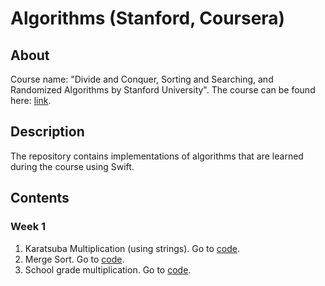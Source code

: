 # Algorithms (Stanford, Coursera)

## About

Course name:
"Divide and Conquer, Sorting and Searching, and Randomized Algorithms by Stanford University".
The course can be found here: [link](https://www.coursera.org/learn/algorithms-divide-conquer).

## Description

The repository contains implementations of algorithms that are learned during the course using Swift.

## Contents

### Week 1
1. Karatsuba Multiplication (using strings). Go to [code][1].
2. Merge Sort. Go to [code][2].
3. School grade multiplication. Go to [code][3].

[1]:
https://github.com/tungfam/DivideAndConquerAlgorithms/blob/master/Week%201%20(Merge%20Sort%2C%20Karatsuba)/KaratsubaMultiplication.playground/Contents.swift
[2]:
https://github.com/tungfam/DivideAndConquerAlgorithms/blob/master/Week%201%20(Merge%20Sort%2C%20Karatsuba)/MergeSortAlgo.playground/Contents.swift
[3]:
https://github.com/tungfam/DivideAndConquerAlgorithms/blob/master/Week%201%20(Merge%20Sort%2C%20Karatsuba)/SchoolIntegerMultiplication.playground/Contents.swift
